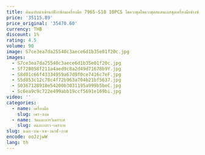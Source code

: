 ```yaml
---
title: ต้นฉบับนําเข้านาฬิกาซ่อมเครื่องมือ 7965-S10 10PCS ไขควงชุดไขควงชุดสแตนเลสชุดเครื่องมือช่างซ่อมนาฬิกา
price: '35115.89'
price_original: '35470.60'
currency: THB
discount: 1%
rating: 4.5
volume: 90
image: S7ce3ea7da25540c3aece6d1b35e01f20c.jpg
images:
  - S7ce3ea7da25540c3aece6d1b35e01f20c.jpg
  - Sf728058f211a4aed9c8a2d49d71678b9Y.jpg
  - S8d01c66f43334959a67d9f0ce7416c7eF.jpg
  - S5d853c12c78c4f72b963a704b21bf5637.jpg
  - S0367128918e54200b3031195a999b5beC.jpg
  - Sc6ea9c9c722e499abb19ccf5691e169bi.jpg
video: ''
categories:
  - name: เครื่องมือ
    slug: เคร-องม
  - name: วัดและการวิเคราะห์
    slug: ดและการว-เคราะห
slug: นฉบ-บน-าเข-านาฬ-กาซ
encode: ooJzjwW
lang: th
---
```

  